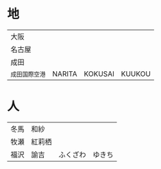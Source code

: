 # 地
|   |   |
|---|---|
| 大阪 | | | | | OOSAKA |
| 名古屋 | | | | | NAGOYA |
| 成田 | | | | | NARITA |
| `成田国際空港` | NARITA　KOKUSAI　KUUKOU |  |
# 人
|   |   |
|---|---|
| 冬馬　和紗 | | | | | TOUMA　KAZUSA |
| 牧瀬　紅莉栖 | | | | | MAKISE　KURISU |
| 福沢　諭吉 | ふくざわ　ゆきち | | | | FUKUZAWA　YUKICHI |
